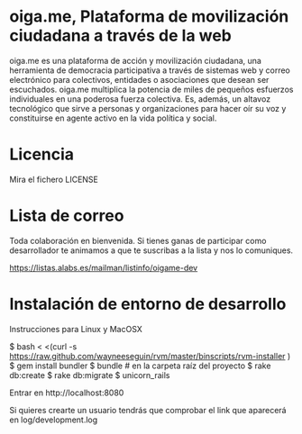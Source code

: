 oiga.me, Plataforma de movilización ciudadana a través de la web 
=======================================================

oiga.me es una plataforma de acción y movilización ciudadana, una herramienta de democracia participativa a través de sistemas web y correo electrónico para colectivos, entidades o asociaciones que desean ser escuchados. oiga.me multiplica la potencia de miles de pequeños esfuerzos individuales en una poderosa fuerza colectiva. Es, además, un altavoz tecnológico que sirve a personas y organizaciones para hacer oír su voz y constituirse en agente activo en la vida política y social. 

Licencia
========

Mira el fichero LICENSE

Lista de correo
===============

Toda colaboración en bienvenida. Si tienes ganas de participar como desarrollador te animamos a que te suscribas a la lista y nos lo comuniques.

https://listas.alabs.es/mailman/listinfo/oigame-dev

Instalación de entorno de desarrollo
====================================

Instrucciones para Linux y MacOSX

$ bash < <(curl -s https://raw.github.com/wayneeseguin/rvm/master/binscripts/rvm-installer )
$ gem install bundler
$ bundle # en la carpeta raíz del proyecto
$ rake db:create
$ rake db:migrate
$ unicorn_rails

Entrar en http://localhost:8080

Si quieres crearte un usuario tendrás que comprobar el link que aparecerá en log/development.log

